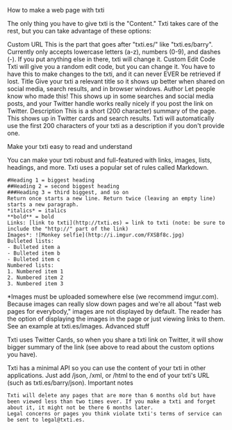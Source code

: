 How to make a web page with txti

The only thing you have to give txti is the "Content." Txti takes care of the rest, but you can take advantage of these options:

Custom URL
    This is the part that goes after "txti.es/" like "txti.es/barry". Currently only accepts lowercase letters (a-z), numbers (0-9), and dashes (-). If you put anything else in there, txti will change it.
Custom Edit Code
    Txti will give you a random edit code, but you can change it. You have to have this to make changes to the txti, and it can never EVER be retrieved if lost.
Title
    Give your txti a relevant title so it shows up better when shared on social media, search results, and in browser windows.
Author
    Let people know who made this! This shows up in some searches and social media posts, and your Twitter handle works really nicely if you post the link on Twitter.
Description
    This is a short (200 character) summary of the page. This shows up in Twitter cards and search results. Txti will automatically use the first 200 characters of your txti as a description if you don't provide one.

Make your txti easy to read and understand

You can make your txti robust and full-featured with links, images, lists, headings, and more. Txti uses a popular set of rules called Markdown.

    #Heading 1 = biggest heading
    ##Heading 2 = second biggest heading
    ###Heading 3 = third biggest, and so on
    Return once starts a new line. Return twice (leaving an empty line) starts a new paragraph.
    *italics* = italics
    **bold** = bold
    Links: [link to txti](http://txti.es) = link to txti (note: be sure to include the "http://" part of the link)
    Images*: ![Monkey selfie](http://i.imgur.com/FXSBf8c.jpg)
    Bulleted lists:
    - Bulleted item a
    - Bulleted item b
    - Bulleted item c
    Numbered lists:
    1. Numbered item 1
    2. Numbered item 2
    3. Numbered item 3

*Images must be uploaded somewhere else (we recommend imgur.com). Because images can really slow down pages and we're all about "fast web pages for everybody," images are not displayed by default. The reader has the option of displaying the images in the page or just viewing links to them. See an example at txti.es/images.
Advanced stuff

Txti uses Twitter Cards, so when you share a txti link on Twitter, it will show bigger summary of the link (see above to read about the custom options you have).

Txti has a minimal API so you can use the content of your txti in other applications. Just add /json, /xml, or /html to the end of your txti's URL (such as txti.es/barry/json).
Important notes

    Txti will delete any pages that are more than 6 months old but have been viewed less than two times ever. If you make a txti and forget about it, it might not be there 6 months later.
    Legal concerns or pages you think violate txti's terms of service can be sent to legal@txti.es.
